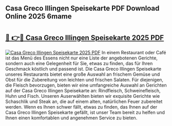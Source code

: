 ## Casa Greco Illingen Speisekarte PDF Download Online 2025 6mame

# <h2><a href="http://gc6j91.nevu.top/?p=Casa+Greco+Illingen+Speisekarte">🔗 👉🔴 Casa Greco Illingen Speisekarte 2025 PDF</a></h2>

[![Casa Greco Illingen Speisekarte 2025 PDF](https://i.imgur.com/dBaPXMq.png)](http://gc6j91.nevu.top/?p=Casa+Greco+Illingen+Speisekarte)
In einem Restaurant oder Café ist das Menü des Essens nicht nur eine Liste der angebotenen Gerichte, sondern auch eine Gelegenheit für Sie, etwas zu finden, das für Ihren Geschmack köstlich und passend ist. Die Casa Greco Illingen Speisekarte unseres Restaurants bietet eine große Auswahl an frischem Gemüse und Obst für die Zubereitung von leichten und frischen Salaten. Für diejenigen, die Fleisch bevorzugen, bieten wir eine umfangreiche Auswahl an Gerichten auf der Casa Greco Illingen Speisekarte an: Rindfleisch, Schweinefleisch, Huhn und Fisch. Unseren Auserwählten bieten wir exquisite Gerichte wie Schaschlik und Steak an, die auf einem alten, natürlichen Feuer zubereitet werden. Wenn es Ihnen schwer fällt, etwas zu finden, das Ihnen auf der Casa Greco Illingen Speisekarte gefällt, ist unser Team bereit zu helfen und Ihnen einen komfortablen und angenehmen Service zu bieten.

